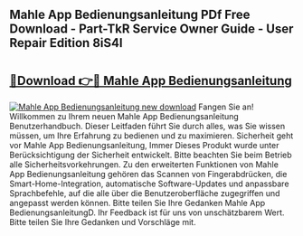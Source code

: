 ## Mahle App Bedienungsanleitung PDf Free Download - Part-TkR Service Owner Guide - User Repair Edition 8iS4l

# <h2><a href="http://df1vg2d.blite.top/?on=Mahle+App+Bedienungsanleitung">🔗Download 👉🔴 Mahle App Bedienungsanleitung</a></h2>

[![Mahle App Bedienungsanleitung new download](https://i.imgur.com/lujVjoI.png)](http://df1vg2d.blite.top/?on=Mahle+App+Bedienungsanleitung)
Fangen Sie an! Willkommen zu Ihrem neuen Mahle App Bedienungsanleitung Benutzerhandbuch. Dieser Leitfaden führt Sie durch alles, was Sie wissen müssen, um Ihre Erfahrung zu bedienen und zu maximieren. Sicherheit geht vor Mahle App Bedienungsanleitung, Immer Dieses Produkt wurde unter Berücksichtigung der Sicherheit entwickelt. Bitte beachten Sie beim Betrieb alle Sicherheitsvorkehrungen. Zu den erweiterten Funktionen von Mahle App Bedienungsanleitung gehören das Scannen von Fingerabdrücken, die Smart-Home-Integration, automatische Software-Updates und anpassbare Sprachbefehle, auf die alle über die Benutzeroberfläche zugegriffen und angepasst werden können. Bitte teilen Sie Ihre Gedanken Mahle App BedienungsanleitungD. Ihr Feedback ist für uns von unschätzbarem Wert. Bitte teilen Sie Ihre Gedanken und Vorschläge mit.
